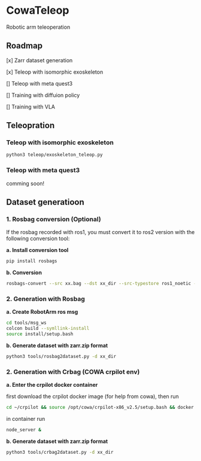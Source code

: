 # CowaTeleop
Robotic arm teleoperation

## Roadmap

[x] Zarr dataset generation

[x] Teleop with isomorphic exoskeleton

[] Teleop with meta quest3

[] Training with diffuion policy

[] Training with VLA

## Teleopration

### Teleop with isomorphic exoskeleton

```bash
python3 teleop/exoskeleton_teleop.py
```

### Teleop with meta quest3

comming soon!

## Dataset generatioon

### 1. Rosbag conversion (Optional)

If the rosbag recorded with ros1, you must convert it to ros2 version with the following conversion tool:

**a. Install conversion tool**

```bash
pip install rosbags
```

**b. Conversion**

 ```bash
 rosbags-convert --src xx.bag --dst xx_dir --src-typestore ros1_noetic --dst-typestore ros2_iron
```

### 2. Generation with Rosbag

**a. Create RobotArm ros msg**

```bash
cd tools/msg_ws
colcon build --symllink-install
source install/setup.bash
```

**b. Generate dataset with zarr.zip format**

```bash
python3 tools/rosbag2dataset.py -d xx_dir
```

### 2. Generation with Crbag (COWA crpilot env)

**a. Enter the crpilot docker container**

first download the crpilot docker image (for help from cowa), then run

```bash
cd ~/crpilot && source /opt/cowa/crpilot-x86_v2.5/setup.bash && docker.py
```

in container run

```bash
node_server &
```

**b. Generate dataset with zarr.zip format**

```bash
python3 tools/crbag2dataset.py -d xx_dir
```